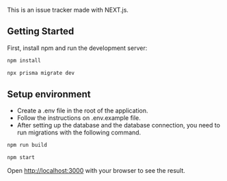 This is an issue tracker made with NEXT.js.

## Getting Started

First, install npm and run the development server:

```bash
npm install 

npx prisma migrate dev
```

## Setup environment

- Create a .env file in the root of the application.
- Follow the instructions on .env.example file.
- After setting up the database and the database connection, you need to run migrations with the following command.

``` bash
npm run build

npm start
```

Open [http://localhost:3000](http://localhost:3000) with your browser to see the result.